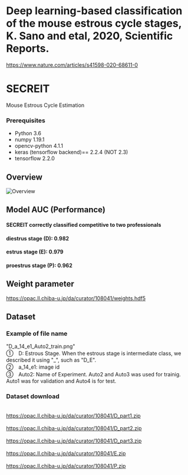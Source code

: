 # Deep learning-based classification of the mouse estrous cycle stages, K. Sano and etal, 2020, Scientific Reports.
https://www.nature.com/articles/s41598-020-68611-0

# SECREIT
Mouse Estrous Cycle Estimation

### Prerequisites

- Python 3.6
- numpy 1.19.1
- opencv-python 4.1.1
- keras (tensorflow backend)== 2.2.4 (NOT 2.3)
- tensorflow 2.2.0

## Overview
![Overview](https://github.com/SanoKyohei/Secreit/blob/master/Example/Overview.png)  

## Model AUC (Performance)
#### SECREIT correctly classified competitive to two professionals
#### diestrus stage (D): 0.982 
#### estrus stage (E): 0.979
#### proestrus stage (P): 0.962

## Weight parameter
https://opac.ll.chiba-u.jp/da/curator/108041/weights.hdf5

## Dataset
### Example of file name
 "D_a_14_e1_Auto2_train.png" 
 <br> ①　D: Estrous Stage. When the estrous stage is intermediate class, we described it using "_", such as "D_E".
 <br> ②　a_14_e1: image id
 <br> ③　Auto2: Name of Experiment. Auto2 and Auto3 was used for trainig. Auto1 was for validation and Auto4 is for test. 
### Dataset download
<br> https://opac.ll.chiba-u.jp/da/curator/108041/D_part1.zip  <br> 
<br> https://opac.ll.chiba-u.jp/da/curator/108041/D_part2.zip <br> 
<br> https://opac.ll.chiba-u.jp/da/curator/108041/D_part3.zip  <br>
<br> https://opac.ll.chiba-u.jp/da/curator/108041/E.zip <br>
<br> https://opac.ll.chiba-u.jp/da/curator/108041/P.zip <br>




